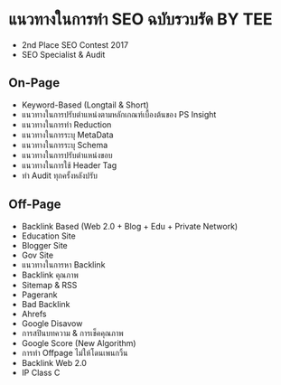 # แนวทางในการทำ SEO ฉบับรวบรัด BY TEE 
- 2nd Place SEO Contest 2017
- SEO Specialist & Audit

## On-Page
- Keyword-Based (Longtail & Short)
- แนวทางในการปรับตำแหน่งตามหลักเกณฑ์เบื้องต้นของ PS Insight
- แนวทางในการทำ Reduction
- แนวทางในการระบุ MetaData
- แนวทางในการระบุ Schema
- แนวทางในการปรับตำแหน่งขอบ
- แนวทางในการใช้ Header Tag
- ทำ Audit ทุกครั้งหลังปรับ

## Off-Page
- Backlink Based (Web 2.0 + Blog + Edu + Private Network)
- Education Site
- Blogger Site
- Gov Site
- แนวทางในการหา Backlink
- Backlink คุณภาพ
- Sitemap & RSS
- Pagerank
- Bad Backlink 
- Ahrefs
- Google Disavow
- การสปินบทความ & การเช็คคุณภาพ
- Google Score (New Algorithm)
- การทำ Offpage ไม่ให้โดนเพนกวิ้น
- Backlink Web 2.0
- IP Class C
